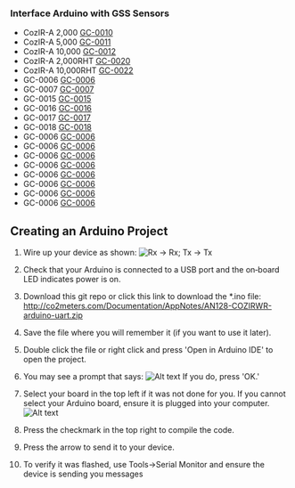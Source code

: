 ### Interface Arduino with GSS Sensors
- CozIR-A 2,000 [GC-0010](https://www.co2meter.com/collections/sensors/products/cozir-2000-ppm-co2-sensor)
- CozIR-A 5,000 [GC-0011](https://www.co2meter.com/collections/sensors/products/cozir-ambient-5000-ppm-co2-sensor)
- CozIR-A 10,000 [GC-0012](https://www.co2meter.com/collections/sensors/products/cozir-ambient-10000-ppm-co2-sensor)
- CozIR-A 2,000RHT [GC-0020](https://www.co2meter.com/collections/sensors/products/cozir-co2-temperature-humidity-sensor)
- CozIR-A 10,000RHT [GC-0022](https://www.co2meter.com/collections/sensors/products/cozir-10000-ppm-co2-temperature-humidity-sensor)
- GC-0006 [GC-0006](https://www.co2meter.com/collections/sensors/products/cozir-wrv-20-percent-co2-sensor)
- GC-0007 [GC-0007](https://www.co2meter.com/collections/sensors/products/cozir-wr-60-percent-co2-sensor)
- GC-0015 [GC-0015](https://www.co2meter.com/collections/sensors/products/cozir-wr-5-percent-co2-sensor)
- GC-0016 [GC-0016](https://www.co2meter.com/collections/sensors/products/cozir-100-percent-co2-sensor)
- GC-0017 [GC-0017](https://www.co2meter.com/collections/sensors/products/sprintir-wr-20-pct-co2-sensor)
- GC-0018 [GC-0018](https://www.co2meter.com/collections/sensors/products/sprintir-100-percent-co2-sensor)
- GC-0006 [GC-0006](https://www.co2meter.com/collections/sensors/products/cozir-wrv-20-percent-co2-sensor)
- GC-0006 [GC-0006](https://www.co2meter.com/collections/sensors/products/cozir-wrv-20-percent-co2-sensor)
- GC-0006 [GC-0006](https://www.co2meter.com/collections/sensors/products/cozir-wrv-20-percent-co2-sensor)
- GC-0006 [GC-0006](https://www.co2meter.com/collections/sensors/products/cozir-wrv-20-percent-co2-sensor)
- GC-0006 [GC-0006](https://www.co2meter.com/collections/sensors/products/cozir-wrv-20-percent-co2-sensor)
- GC-0006 [GC-0006](https://www.co2meter.com/collections/sensors/products/cozir-wrv-20-percent-co2-sensor)
- GC-0006 [GC-0006](https://www.co2meter.com/collections/sensors/products/cozir-wrv-20-percent-co2-sensor)
- GC-0006 [GC-0006](https://www.co2meter.com/collections/sensors/products/cozir-wrv-20-percent-co2-sensor)


## Creating an Arduino Project

1. Wire up your device as shown:
![Rx -> Rx; Tx -> Tx](wiring.png)

2. Check that your Arduino is connected to a USB port and the on‐board LED indicates power is on.

3. Download this git repo or click this link to download the *.ino file: http://co2meters.com/Documentation/AppNotes/AN128-COZIRWR-arduino-uart.zip

4. Save the file where you will remember it (if you want to use it later).

5. Double click the file or right click and press 'Open in Arduino IDE' to open the project.

6. You may see a prompt that says: 
![Alt text](move_sketch.png)
If you do, press 'OK.'

7. Select your board in the top left if it was not done for you. If you cannot select your Arduino board, ensure it is plugged into your computer.
![Alt text](arduino_ide.png)

8. Press the checkmark in the top right to compile the code.

9. Press the arrow to send it to your device.

10. To verify it was flashed, use Tools->Serial Monitor and ensure the device is sending you messages
